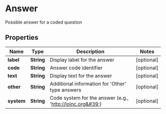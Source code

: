 

# Answer

Possible answer for a coded question

## Properties

| Name | Type | Description | Notes |
|------------ | ------------- | ------------- | -------------|
|**label** | **String** | Display label for the answer |  [optional] |
|**code** | **String** | Answer code identifier |  [optional] |
|**text** | **String** | Display text for the answer |  [optional] |
|**other** | **String** | Additional information for &#39;Other&#39; type answers |  [optional] |
|**system** | **String** | Code system for the answer (e.g., &#39;http://loinc.org&#39;) |  [optional] |



